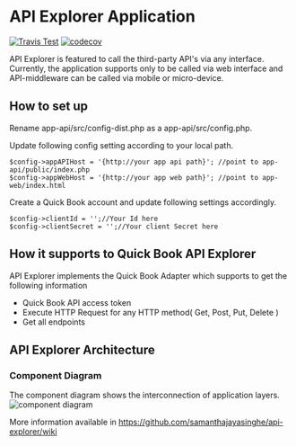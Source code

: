 # API Explorer Application

[![Travis Test](https://img.shields.io/travis/samanthajayasinghe/api-explorer/master.svg)](https://travis-ci.org/samanthajayasinghe/api-explorer) [![codecov](https://codecov.io/gh/samanthajayasinghe/api-explorer/branch/master/graph/badge.svg)](https://codecov.io/gh/samanthajayasinghe/api-explorer)

API Explorer is featured to call the third-party API's via any interface. Currently, the application supports only to be called via web interface and API-middleware can be called via mobile or micro-device.

## How to set up

Rename app-api/src/config-dist.php as a app-api/src/config.php.

Update following config setting according to your local path.

```
$config->appAPIHost = '{http://your app api path}'; //point to app-api/public/index.php
$config->appWebHost = '{http://your app web path}'; //point to app-web/index.html
```

Create a Quick Book account and update following settings accordingly.

```
$config->clientId = '';//Your Id here
$config->clientSecret = '';//Your client Secret here
```
## How it supports to Quick Book API Explorer
API Explorer implements the Quick Book Adapter which supports to get the following information
* Quick Book API access token
* Execute HTTP Request for any HTTP method( Get, Post, Put, Delete ) 
* Get all endpoints 

## API Explorer Architecture 
### Component Diagram
The component diagram shows the interconnection of application layers.
![component diagram](https://github.com/samanthajayasinghe/api-explorer/wiki/images/API-Explorer%20Componen.jpg)

More information available in https://github.com/samanthajayasinghe/api-explorer/wiki

